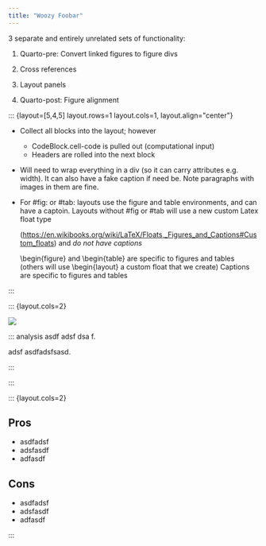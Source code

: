 ```yaml
---
title: "Woozy Foobar"
---
```


3 separate and entirely unrelated sets of functionality:

1. Quarto-pre: Convert linked figures to figure divs

2. Cross references

3. Layout panels

4. Quarto-post: Figure alignment

::: {layout=[5,4,5] layout.rows=1 layout.cols=1, layout.align="center"}

- Collect all blocks into the layout; however
  - CodeBlock.cell-code is pulled out (computational input)
  - Headers are rolled into the next block

- Will need to wrap everything in a div (so it can carry attributes e.g. width).
  It can also have a fake caption if need be. Note paragraphs with images in
  them are fine.

- For #fig: or #tab: layouts use the figure and table environments, and can have
  a captoin. Layouts without #fig or #tab will use a new custom Latex float type

  (https://en.wikibooks.org/wiki/LaTeX/Floats,_Figures_and_Captions#Custom_floats)
  and _do not have captions_

  \begin{figure} and \begin{table} are specific to figures and tables (others
  will use \begin{layout} a custom float that we create) Captions are specific
  to figures and tables

:::

::: {layout.cols=2}

![](image.png)

::: analysis asdf adsf dsa f.

adsf asdfadsfsasd.

:::

:::

::: {layout.cols=2}

## Pros

- asdfadsf
- adsfasdf
- adfasdf

## Cons

- asdfadsf
- adsfasdf
- adfasdf

:::
